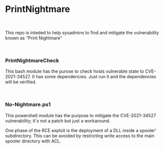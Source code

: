 # PrintNightmare

<br>

This repo is inteded to help sysadmins to find and mitigate the vulnerability known as "Print Nightmare"

<br>

### PrintNightmareCheck

This bash module has the purose to check hosts vulnerable state to CVE-2021-34527.
It has some dependencies. Just run it and the dependencies will be verified.

<br>

### No-Nightmare.ps1

This powershell module has the purpose to mitigate the CVE-2021-34527 vulnerability; it's not a patch but just a workaround.

One phase of the RCE exploit is the deployment of a DLL inside a spooler' subdirectory. This can be avoided by restricting
write access to the main spooler directory with ACL.

